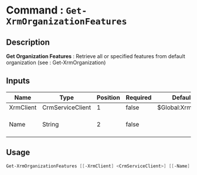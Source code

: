 ﻿# Command : `Get-XrmOrganizationFeatures` 

## Description

**Get Organization Features** : Retrieve all or specified features from default organization (see : Get-XrmOrganization)

## Inputs

Name|Type|Position|Required|Default|Description
----|----|--------|--------|-------|-----------
XrmClient|CrmServiceClient|1|false|$Global:XrmClient|
Name|String|2|false||Feature name to retrieve.


## Usage

```Powershell 
Get-XrmOrganizationFeatures [[-XrmClient] <CrmServiceClient>] [[-Name] <String>] [<CommonParameters>]
``` 


